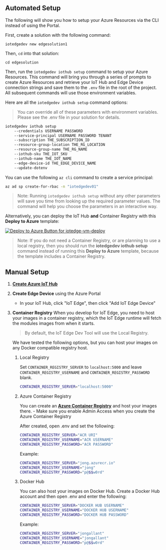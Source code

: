 ## Automated Setup

The following will show you how to setup your Azure Resources via the CLI instead of using the Portal.

First, create a solution with the following command:

`iotedgedev new edgesolution1`

Then, `cd` into that solution:

`cd edgesolution`

Then, run the `iotedgedev iothub setup` command to setup your Azure Resources. This command will bring you through a series of prompts to create Azure Resources and retrieve your IoT Hub and Edge Device connection strings and save them to the `.env` file in the root of the project. All subsequent commands will use those environment variables.

Here are all the `iotedgedev iothub setup` command options:

> You can override all of these parameters with environment variables. Please see the .env file in your solution for details.

```sh
iotedgedev iothub setup
    --credentials USERNAME PASSWORD
    --service-principal USERNAME PASSWORD TENANT
    --subscription THE_SUBSCRIPTION_ID 
    --resource-group-location THE_RG_LOCATION
    --resource-group-name THE_RG_NAME 
    --iothub-sku THE_IOT_SKU 
    --iothub-name THE_IOT_NAME 
    --edge-device-id THE_EDGE_DEVICE_NAME
    --update-dotenv
```

You can use the following `az cli` command to create a service principal:

```sh
az ad sp create-for-rbac -n "iotedgedev01"
```

> Note: Running `iotedgedev iothub setup` without any other parameters will save you time from looking up the required parameter values. The command will help you choose the parameters in an interactive way.

Alternatively, you can deploy the IoT Hub **and** Container Registry with this **Deploy to Azure** template:

[![Deploy to Azure Button for iotedge-vm-deploy](https://aka.ms/deploytoazurebutton)](https://portal.azure.com/#create/Microsoft.Template/uri/https%3A%2F%2Fraw.githubusercontent.com%2Fazure%2Fiotedgedev%2Fmain%2Fassets%2Fdeploy%2FARMDeployment%2Fazuredeploy.json)

> Note: If you do not need a Container Registry, or are planning to use a local registry, then you should run the **iotedgedev iothub setup** command instead of running this **Deploy to Azure** template, because the template includes a Container Registry.

## Manual Setup

1. [**Create Azure IoT Hub**](https://docs.microsoft.com/en-us/azure/iot-hub/iot-hub-csharp-csharp-getstarted#create-an-iot-hub)
2. **Create Edge Device** using the Azure Portal
   - In your IoT Hub, click "IoT Edge", then click "Add IoT Edge Device"
3. **Container Registry**
    When you develop for IoT Edge, you need to host your images in a container registry, which the IoT Edge runtime will fetch the modules images from when it starts.

    > By default, the IoT Edge Dev Tool will use the Local Registry.

    We have tested the following options, but you can host your images on any Docker compatible registry host.

    1. Local Registry

        Set `CONTAINER_REGISTRY_SERVER` to `localhost:5000` and leave `CONTAINER_REGISTRY_USERNAME` and `CONTAINER_REGISTRY_PASSWORD` blank.

        ```sh
        CONTAINER_REGISTRY_SERVER="localhost:5000"
        ```

    2. Azure Container Registry

        You can create an [**Azure Container Registry**](https://docs.microsoft.com/en-us/azure/container-registry/container-registry-get-started-portal) and host your images there.
            - Make sure you enable Admin Access when you create the Azure Container Registry

        After created, open .env and set the following:

        ```sh
        CONTAINER_REGISTRY_SERVER="ACR URI" 
        CONTAINER_REGISTRY_USERNAME="ACR USERNAME"
        CONTAINER_REGISTRY_PASSWORD="ACR PASSWORD"
        ```

        Example:

        ```sh
        CONTAINER_REGISTRY_SERVER="jong.azurecr.io" 
        CONTAINER_REGISTRY_USERNAME="jong"
        CONTAINER_REGISTRY_PASSWORD="p@$$w0rd"
        ```

    3. Docker Hub

        You can also host your images on Docker Hub. Create a Docker Hub account and then open .env and enter the following:

        ```sh
        CONTAINER_REGISTRY_SERVER="DOCKER HUB USERNAME" 
        CONTAINER_REGISTRY_USERNAME="DOCKER HUB USERNAME"
        CONTAINER_REGISTRY_PASSWORD="DOCKER HUB PASSWORD"
        ```

        Example:

        ```sh
        CONTAINER_REGISTRY_SERVER="jongallant" 
        CONTAINER_REGISTRY_USERNAME="jongallant"
        CONTAINER_REGISTRY_PASSWORD="p@$$w0rd"
        ```
